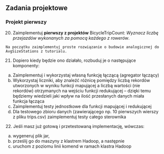 ## Zadania projektowe

### Projekt pierwszy

20. Zaimplementuj **pierwszy z projektów** BicycleTripCount:
    _Wyznacz liczbę przejazdów wykonanych za pomocą każdego z rowerów_.

```
Na początku zaimplementuj proste rozwiązanie o budowie analogicznej do AvgSizeStations z tutorialu.
```
21. Dopiero kiedy będzie ono działało, rozbuduj je o następujące komponenty:
<ol type="a">
  <li>Zaimplementuj i wykorzystaj własną funkcję łączącą (agregator łączący)</li>
  <li>Wykorzystaj liczniki, aby znaleźć różnicę pomiędzy liczbą rekordów utworzonych w wyniku funkcji
       mapującej a liczbą wartości (nie rekordów) otrzymanych na wejściu funkcji redukującej – dzięki temu
       będziemy wiedzieli jaki wpływ na ilość przesłanych danych miała funkcja łącząca</li>
  <li>Zaimplementuj testy jednostkowe dla funkcji mapującej i redukującej</li>
  <li>Dla testowego zbioru danych (zawierającego np. 10 pierwszych wierszy z pliku trips.csv)
       zaimplementuj testy całego sterownika</li>
</ol>
22. Jeśli masz już gotową i przetestowaną implementację, wówczas:
<ol type="a">
  <li>wygeneruj plik jar,</li>
  <li>prześlij go do maszyny z klastrem Hadoop, a następnie</li>
  <li>uruchom z poziomu linii komend w ramach klastra Hadoop</li>
</ol>